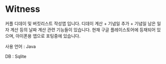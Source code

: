 # Witness
커플 디데이 및 버킷리스트 작성앱 입니다.
디데이 계산 + 기념일 추가 + 기념일 남은 일자 계산 등의 날짜 계산 관련 기능들이 있습니다.
현재 구글 플레이스토어에 등재되어 있으며, 아이폰용 앱으로 포팅중에 있습니다.

사용 언어 : Java

DB : Sqlite
